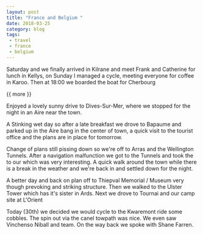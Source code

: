 ```yaml
---
layout: post
title: "France and Belgium "
date: 2018-03-25
category: blog
tags:
 - travel
 - france
 - belgium
---
```


<!--start excerpt-->

Saturday and we finally arrived in Kilrane and meet Frank and Catherine for lunch in Kellys, on Sunday I managed a cycle, meeting everyone for coffee in Karoo. Then at 18:00 we boarded the boat for Cherbourg

{{ more }}

Enjoyed a lovely sunny drive to Dives-Sur-Mer, where we stopped for the night in an Aire near the town.

A Stinking wet day so after a late breakfast we drove to Bapaume and parked up in the Aire bang in the center of town, a quick visit to the tourist office and the plans are in place for tomorrow. 

Change of plans still pissing down so we're off to Arras and the Wellington Tunnels. After a navigation malfunction we got to the Tunnels and took the to our which was very interesting. A quick walk around the town while there is a break in the weather and we're back in and settled down for the night.

A better day and back on plan off to Thiepval Memorial / Museum very though prevoking and striking structure. Then we walked to the Ulster Tower which has it's sister in Ards.
Next we drove to Tournai and our camp site at L'Orient

Today (30th) we decided we would cycle to the Kwaremont ride some cobbles. The spin out via the canel towpath was nice. We even saw Vinchenso Niball and team. On the way back we spoke with Shane Farren. 
